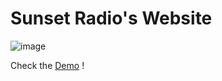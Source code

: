 # Sunset Radio's Website

![image](https://user-images.githubusercontent.com/25458706/112465291-eedccf00-8d3a-11eb-8142-ed33f4931c98.png)

Check the [Demo](https://sunsetradio.me) !
